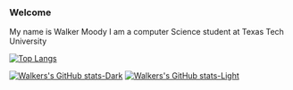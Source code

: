 ### Welcome
My name is Walker Moody 
I am a computer Science student at 
Texas Tech University

<!---
walkmoody/walkmoody is a ✨ special ✨ repository because its `README.md` (this file) appears on your GitHub profile.
You can click the Preview link to take a look at your changes.
![Walkers's GitHub stats](https://github-readme-stats.vercel.app/api?username=walkmoody&show_icons=true&github)
--->

[![Top Langs](https://github-readme-stats.vercel.app/api/top-langs/?username=walkmoody&exclude_repo=FlappyBirdClone&FlappyClone&layout=donut&count_weight=1&size_weight=0&bg_color=00000000)](https://github.com/walkmoody/github-readme-stats)

<!---
Checks for light / dark mode and displays that
--->
[![Walkers's GitHub stats-Dark](https://github-readme-stats.vercel.app/api?username=walkmoody&rank_icon=github&show_icons=true&theme=dark#gh-dark-mode-only)](https://github.com/walkmoody/github-readme-stats#gh-dark-mode-only)
[![Walkers's GitHub stats-Light](https://github-readme-stats.vercel.app/api?username=walkmoody&rank_icon=github&show_icons=true&theme=default#gh-light-mode-only)](https://github.com/walkmoody/github-readme-stats#gh-light-mode-only)
